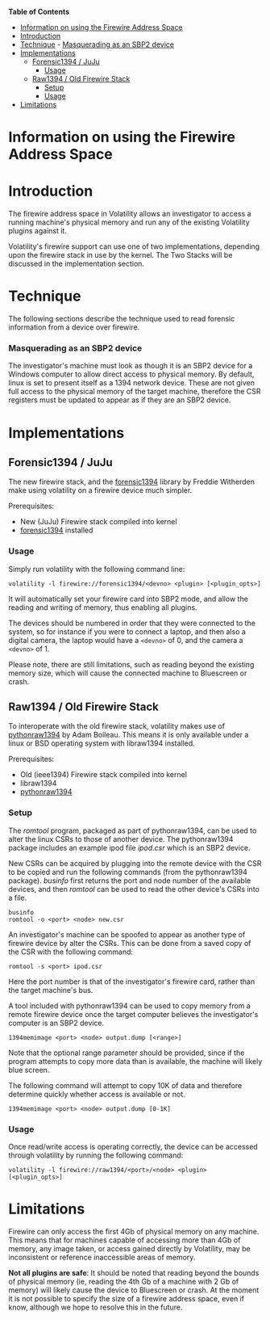**Table of Contents**  

- [Information on using the Firewire Address Space](Firewire-Address-Space#information-on-using-the-firewire-address-space)
- [Introduction](Firewire-Address-Space#introduction)
- [Technique](Firewire-Address-Space#technique)
		- [Masquerading as an SBP2 device](Firewire-Address-Space#masquerading-as-an-sbp2-device)
- [Implementations](Firewire-Address-Space#implementations)
	- [Forensic1394 / JuJu](Firewire-Address-Space#forensic1394--juju)
		- [Usage](Firewire-Address-Space#usage)
	- [Raw1394 / Old Firewire Stack](Firewire-Address-Space#raw1394--old-firewire-stack)
		- [Setup](Firewire-Address-Space#setup)
		- [Usage](Firewire-Address-Space#usage-1)
- [Limitations](Firewire-Address-Space#limitations)

# Information on using the Firewire Address Space

# Introduction

The firewire address space in Volatility allows an investigator to access a running machine's physical memory and run any of the existing Volatility plugins against it.

Volatility's firewire support can use one of two implementations, depending upon the firewire stack in use by the kernel.  The Two Stacks will be discussed in the implementation section.

# Technique

The following sections describe the technique used to read forensic information from a device over firewire.

### Masquerading as an SBP2 device

The investigator's machine must look as though it is an SBP2 device for a Windows computer to allow direct access to physical memory.  By default, linux is set to present itself as a 1394 network device.  These are not given full access to the physical memory of the target machine, therefore the CSR registers must be updated to appear as if they are an SBP2 device.

# Implementations

## Forensic1394 / JuJu

The new firewire stack, and the [forensic1394](http://gitweb.freddie.witherden.org/?p=forensic1394.git;a=summary) library by Freddie Witherden make using volatility on a firewire device much simpler.

Prerequisites:
- New (JuJu) Firewire stack compiled into kernel
- [forensic1394](http://gitweb.freddie.witherden.org/?p=forensic1394.git;a=summary) installed

### Usage

Simply run volatility with the following command line:

    volatility -l firewire://forensic1394/<devno> <plugin> [<plugin_opts>]

It will automatically set your firewire card into SBP2 mode, and allow the reading and writing of memory, thus enabling all plugins.

The devices should be numbered in order that they were connected to the system, so for instance if you were to connect a laptop, and then also a digital camera, the laptop would have a `<devno>` of 0, and the camera a `<devno>` of 1.

Please note, there are still limitations, such as reading beyond the existing memory size, which will cause the connected machine to Bluescreen or crash.

## Raw1394 / Old Firewire Stack

To interoperate with the old firewire stack, volatility makes use of [pythonraw1394](http://www.storm.net.nz/static/files/pythonraw1394-1.0.tar.gz) by Adam Boileau.  This means it is only available under a linux or BSD operating system with libraw1394 installed.

Prerequisites:
- Old (ieee1394) Firewire stack compiled into kernel
- libraw1394
- [pythonraw1394](http://www.storm.net.nz/static/files/pythonraw1394-1.0.tar.gz)

### Setup

The *romtool* program, packaged as part of pythonraw1394, can be used to alter the linux CSRs to those of another device.  The pythonraw1394 package includes an example ipod file *ipod.csr* which is an SBP2 device.

New CSRs can be acquired by plugging into the remote device with the CSR to be copied and run the following commands (from the pythonraw1394 package).  *businfo* first returns the port and node number of the available devices, and then *romtool* can be used to read the other device's CSRs into a file.

    businfo
    romtool -o <port> <node> new.csr

An investigator's machine can be spoofed to appear as another type of firewire device by alter the CSRs.  This can be done from a saved copy of the CSR with the following command:

    romtool -s <port> ipod.csr

Here the port number is that of the investigator's firewire card, rather than the target machine's bus.

A tool included with pythonraw1394 can be used to copy memory from a remote firewire device once the target computer believes the investigator's computer is an SBP2 device.

    1394memimage <port> <node> output.dump [<range>]

Note that the optional range parameter should be provided, since if the program attempts to copy more data than is available, the machine will likely blue screen.

The following command will attempt to copy 10K of data and therefore determine quickly whether access is available or not.

    1394memimage <port> <node> output.dump [0-1K]

### Usage

Once read/write access is operating correctly, the device can be accessed through volatility by running the following command:

    volatility -l firewire://raw1394/<port>/<node> <plugin> [<plugin_opts>]

# Limitations

Firewire can only access the first 4Gb of physical memory on any machine.  This means that for machines capable of accessing more than 4Gb of memory, any image taken, or access gained directly by Volatility, may be inconsistent or reference inaccessible areas of memory.

**Not all plugins are safe**: It should be noted that reading beyond the bounds of physical memory (ie, reading the 4th Gb of a machine with 2 Gb of memory) will likely cause the device to Bluescreen or crash.  At the moment it is not possible to specify the size of a firewire address space, even if know, although we hope to resolve this in the future.
